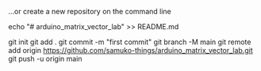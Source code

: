 …or create a new repository on the command line

echo "# arduino_matrix_vector_lab" >> README.md

git init
git add .
git commit -m "first commit"
git branch -M main
git remote add origin https://github.com/samuko-things/arduino_matrix_vector_lab.git
git push -u origin main